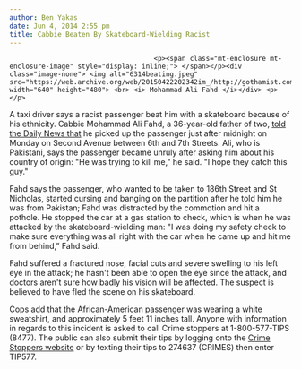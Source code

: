 ```yaml
---
author: Ben Yakas
date: Jun 4, 2014 2:55 pm
title: Cabbie Beaten By Skateboard-Wielding Racist
---
```


	
										<p><span class="mt-enclosure mt-enclosure-image" style="display: inline;"> </span></p><div class="image-none"> <img alt="6314beating.jpeg" src="https://web.archive.org/web/20150422202342im_/http://gothamist.com/attachments/byakas/6314beating.jpeg" width="640" height="480"> <br> <i> Mohammad Ali Fahd </i></div> <p></p>

<p>A taxi driver says a racist passenger beat him with a skateboard because of his ethnicity. Cabbie Mohammad Ali Fahd, a 36-year-old father of two, <a href="https://web.archive.org/web/20150422202342/http://www.nydailynews.com/new-york/nyc-crime/taxi-driver-smacked-face-skateboard-hate-filled-passenger-article-1.1816207">told the Daily News that</a> he picked up the passenger just after midnight on Monday on Second Avenue between 6th and 7th Streets. Ali, who is Pakistani, says the passenger became unruly after asking him about his country of origin: &quot;He was trying to kill me,&quot; he said. &quot;I hope they catch this guy.&quot;</p>

<p>Fahd says the passenger, who wanted to be taken to 186th Street and St Nicholas, started cursing and banging on the partition after he told him he was from Pakistan; Fahd was distracted by the commotion and hit a pothole. He stopped the car at a gas station to check, which is when he was attacked by the skateboard-wielding man: &quot;I was doing my safety check to make sure everything was all right with the car when he came up and hit me from behind,&#x201D; Fahd said.</p>

<p>Fahd suffered a fractured nose, facial cuts and severe swelling to his left eye in the attack; he hasn&apos;t been able to open the eye since the attack, and doctors aren&apos;t sure how badly his vision will be affected. The suspect is believed to have fled the scene on his skateboard.</p>

<p>Cops add that the African-American passenger was wearing a white sweatshirt, and approximately 5 feet 11 inches tall. Anyone with information in regards to this incident is asked to call Crime stoppers at 1-800-577-TIPS (8477).  The public can also submit their tips by logging onto the <a href="WWW.NYPDCRIMESTOPPERS.COM">Crime Stoppers website</a> or by texting their tips to 274637 (CRIMES) then enter TIP577.</p>					
										
									
				